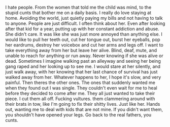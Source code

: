 I hate people. From the women that told me the child was mind, to the stupid cunts that bother me on a daily basis. I really do love staying at home. Avoiding the world, just quietly paying my bills and not having to talk to anyone. People are just difficult. I often think about her. Even after looking after that kid for a year, putting up with her constant addiction and abuse. She didn't care. It was like she was just more annoyed than anything else. I would like to pull her teeth out, cut her tongue out, burst her eyeballs, pop her eardrums, destroy her voicebox and cut her arms and legs off. I want to take everything away from her but leave her alive. Blind, deaf, mute, and unable to reach for anything or run away. Never knowing if she was alive or dead. Sometimes I imagine walking past an alleyway and seeing her being gang raped and her looking up to see me. I would stare at her silently, and just walk away, with her knowing that her last chance of survival has just walked away from her. Whatever happens to her, I hope it's slow, and very painful. Then theres the other ones. The ones that suddenly wanted me when they found out I was single. They couldn't even wait for me to heal before they decided to come after me. They all just wanted to take their piece. I cut them all off. Fucking vultures. them clammering around with their brats in tow, like I'm going to fix their shitty lives. Just like her. Hands out, wanting me to deal with kids that are not mine. If you didn't want them, you shouldn't have opened your legs. Go back to the real fathers, you cunts.
